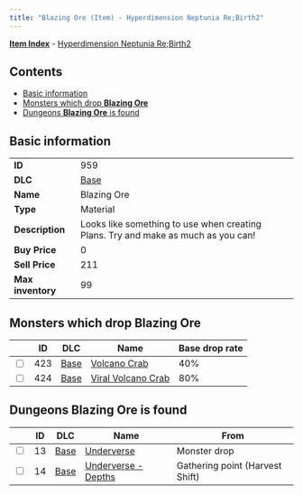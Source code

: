 ```yaml
---
title: "Blazing Ore (Item) - Hyperdimension Neptunia Re;Birth2"
---
```


[**Item Index**](/neptunia/rb2/item/index.html) - [Hyperdimension Neptunia Re;Birth2](/neptunia/rb2)

## Contents

- [Basic information](#basic-information)
- [Monsters which drop **Blazing Ore**](#monsters-which-drop-blazing-ore)
- [Dungeons **Blazing Ore** is found](#dungeons-blazing-ore-is-found)

## Basic information

|   |   |
| -- | -- |
| **ID** | 959 |
| **DLC** | [Base](/neptunia/rb2/dlc/0-base.html) |
| **Name** | Blazing Ore |
| **Type** | Material |
| **Description** | Looks like something to use when creating Plans. Try and make as much as you can! |
| **Buy Price** | 0 |
| **Sell Price** | 211 |
| **Max inventory** | 99 |

## Monsters which drop **Blazing Ore**

|    | ID | DLC | Name | Base drop rate |
| -- | -- | --- | ---- | -------------- |
| <input type="checkbox" id="rb2-monster-0-423" class="trackbox" /> | 423 | [Base](/neptunia/rb2/dlc/0-base.html) | [Volcano Crab](/neptunia/rb2/monster/0-423-volcano-crab.html) | 40% |
| <input type="checkbox" id="rb2-monster-0-424" class="trackbox" /> | 424 | [Base](/neptunia/rb2/dlc/0-base.html) | [Viral Volcano Crab](/neptunia/rb2/monster/0-424-viral-volcano-crab.html) | 80% |

## Dungeons **Blazing Ore** is found

|    | ID | DLC | Name | From |
| -- | -- | --- | ---- | ---- |
| <input type="checkbox" id="rb2-dungeon-0-13" class="trackbox" /> | 13 | [Base](/neptunia/rb2/dlc/0-base.html) | [Underverse](/neptunia/rb2/dungeon/0-13-underverse.html) | Monster drop |
| <input type="checkbox" id="rb2-dungeon-0-14" class="trackbox" /> | 14 | [Base](/neptunia/rb2/dlc/0-base.html) | [Underverse - Depths](/neptunia/rb2/dungeon/0-14-underverse-depths.html) | Gathering point (Harvest Shift) |